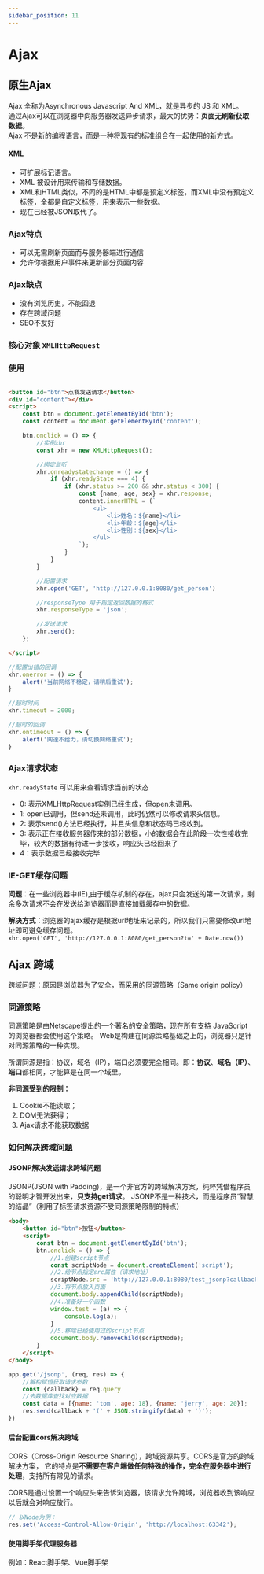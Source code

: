```yaml
---
sidebar_position: 11
---
```


# Ajax

## 原生Ajax

Ajax 全称为Asynchronous Javascript And XML，就是异步的 JS 和 XML。     
通过Ajax可以在浏览器中向服务器发送异步请求，最大的优势：**页面无刷新获取数据**。    
Ajax 不是新的编程语言，而是一种将现有的标准组合在一起使用的新方式。

#### XML

- 可扩展标记语言。
- XML 被设计用来传输和存储数据。
- XML和HTML类似，不同的是HTML中都是预定义标签，而XML中没有预定义标签，全都是自定义标签，用来表示一些数据。
- 现在已经被JSON取代了。

### Ajax特点

- 可以无需刷新页面而与服务器端进行通信
- 允许你根据用户事件来更新部分页面内容

### Ajax缺点

- 没有浏览历史，不能回退
- 存在跨域问题
- SEO不友好

### 核心对象 `XMLHttpRequest`

### 使用

```html

<button id="btn">点我发送请求</button>
<div id="content"></div>
<script>
    const btn = document.getElementById('btn');
    const content = document.getElementById('content');

    btn.onclick = () => {
        //实例xhr
        const xhr = new XMLHttpRequest();

        //绑定监听
        xhr.onreadystatechange = () => {
            if (xhr.readyState === 4) {
                if (xhr.status >= 200 && xhr.status < 300) {
                    const {name, age, sex} = xhr.response;
                    content.innerHTML = (`
                        <ul>
                            <li>姓名：${name}</li>
                            <li>年龄：${age}</li>
                            <li>性别：${sex}</li>
                        </ul>
                    `);
                }
            }
        }

        //配置请求
        xhr.open('GET', 'http://127.0.0.1:8080/get_person')

        //responseType 用于指定返回数据的格式
        xhr.responseType = 'json';

        //发送请求
        xhr.send();
    };

</script>
```

```javascript title="请求异常与超时处理"
//配置出错的回调
xhr.onerror = () => {
    alert('当前网络不稳定，请稍后重试');
}

//超时时间
xhr.timeout = 2000;

//超时的回调
xhr.ontimeout = () => {
    alert('网速不给力，请切换网络重试');
}
```

### Ajax请求状态

`xhr.readyState` 可以用来查看请求当前的状态

- 0: 表示XMLHttpRequest实例已经生成，但open未调用。
- 1: open已调用，但send还未调用，此时仍然可以修改请求头信息。
- 2: 表示send()方法已经执行，并且头信息和状态码已经收到。
- 3: 表示正在接收服务器传来的部分数据，小的数据会在此阶段一次性接收完毕，较大的数据有待进一步接收，响应头已经回来了
- 4：表示数据已经接收完毕

### IE-GET缓存问题

**问题**：在一些浏览器中(IE),由于缓存机制的存在，ajax只会发送的第一次请求，剩余多次请求不会在发送给浏览器而是直接加载缓存中的数据。

**解决方式**：浏览器的ajax缓存是根据url地址来记录的，所以我们只需要修改url地址即可避免缓存问题。     
`xhr.open('GET', 'http://127.0.0.1:8080/get_person?t=' + Date.now())`

## Ajax 跨域

跨域问题：原因是浏览器为了安全，而采用的同源策略（Same origin policy）

### 同源策略

同源策略是由Netscape提出的一个著名的安全策略，现在所有支持 JavaScript 的浏览器都会使用这个策略。
Web是构建在同源策略基础之上的，浏览器只是针对同源策略的一种实现。

所谓同源是指：协议，域名（IP），端口必须要完全相同。即：**协议**、**域名（IP）**、**端口**都相同，才能算是在同一个域里。

**非同源受到的限制：**

1. Cookie不能读取；
2. DOM无法获得；
3. Ajax请求不能获取数据

### 如何解决跨域问题

#### JSONP解决发送请求跨域问题

JSONP(JSON with Padding)，是一个非官方的跨域解决方案，纯粹凭借程序员的聪明才智开发出来，**只支持get请求**。
JSONP不是一种技术，而是程序员“智慧的结晶”（利用了标签请求资源不受同源策略限制的特点）

```html title="前端写法"
<body>
    <button id="btn">按钮</button>
    <script>
        const btn = document.getElementById('btn');
        btn.onclick = () => {
            //1.创建script节点
            const scriptNode = document.createElement('script');
            //2.给节点指定src属性（请求地址）
            scriptNode.src = 'http://127.0.0.1:8080/test_jsonp?callback=test';
            //3.将节点放入页面
            document.body.appendChild(scriptNode);
            //4.准备好一个函数
            window.test = (a) => {
                console.log(a);
            }
            //5.移除已经使用过的script节点
            document.body.removeChild(scriptNode);
        }
    </script>
</body>
```

```javascript title="后端写法"
app.get('/jsonp', (req, res) => {
    //解构赋值获取请求参数
    const {callback} = req.query
    //去数据库查找对应数据
    const data = [{name: 'tom', age: 18}, {name: 'jerry', age: 20}];
    res.send(callback + '(' + JSON.stringify(data) + ')');
})
```

#### 后台配置cors解决跨域

CORS（Cross-Origin Resource Sharing），跨域资源共享。CORS是官方的跨域解决方案，
它的特点是**不需要在客户端做任何特殊的操作，完全在服务器中进行处理**，支持所有常见的请求。

CORS是通过设置一个响应头来告诉浏览器，该请求允许跨域，浏览器收到该响应以后就会对响应放行。

```javascript
// 以Node为例：
res.set('Access-Control-Allow-Origin', 'http://localhost:63342');
```

#### 使用脚手架代理服务器

例如：React脚手架、Vue脚手架
